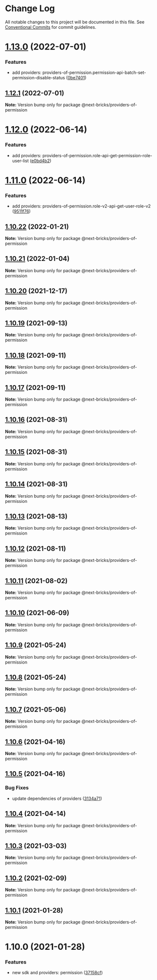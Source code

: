 # Change Log

All notable changes to this project will be documented in this file.
See [Conventional Commits](https://conventionalcommits.org) for commit guidelines.

# [1.13.0](https://github.com/easyops-cn/next-providers/compare/@next-bricks/providers-of-permission@1.12.1...@next-bricks/providers-of-permission@1.13.0) (2022-07-01)

### Features

- add providers: providers-of-permission.permission-api-batch-set-permission-disable-status ([0be7401](https://github.com/easyops-cn/next-providers/commit/0be74017207623cdc706cfcc5eed384fa1733bd4))

## [1.12.1](https://github.com/easyops-cn/next-providers/compare/@next-bricks/providers-of-permission@1.12.0...@next-bricks/providers-of-permission@1.12.1) (2022-07-01)

**Note:** Version bump only for package @next-bricks/providers-of-permission

# [1.12.0](https://github.com/easyops-cn/next-providers/compare/@next-bricks/providers-of-permission@1.11.0...@next-bricks/providers-of-permission@1.12.0) (2022-06-14)

### Features

- add providers: providers-of-permission.role-api-get-permission-role-user-list ([e0bd4b2](https://github.com/easyops-cn/next-providers/commit/e0bd4b22158b9e172554891132bf86da6fde6169))

# [1.11.0](https://github.com/easyops-cn/next-providers/compare/@next-bricks/providers-of-permission@1.10.22...@next-bricks/providers-of-permission@1.11.0) (2022-06-14)

### Features

- add providers: providers-of-permission.role-v2-api-get-user-role-v2 ([9511f76](https://github.com/easyops-cn/next-providers/commit/9511f76a9b042f2c7a538d8e87577e8c5d5b3a5a))

## [1.10.22](https://github.com/easyops-cn/next-providers/compare/@next-bricks/providers-of-permission@1.10.21...@next-bricks/providers-of-permission@1.10.22) (2022-01-21)

**Note:** Version bump only for package @next-bricks/providers-of-permission

## [1.10.21](https://github.com/easyops-cn/next-providers/compare/@next-bricks/providers-of-permission@1.10.20...@next-bricks/providers-of-permission@1.10.21) (2022-01-04)

**Note:** Version bump only for package @next-bricks/providers-of-permission

## [1.10.20](https://github.com/easyops-cn/next-providers/compare/@next-bricks/providers-of-permission@1.10.19...@next-bricks/providers-of-permission@1.10.20) (2021-12-17)

**Note:** Version bump only for package @next-bricks/providers-of-permission

## [1.10.19](https://github.com/easyops-cn/next-providers/compare/@next-bricks/providers-of-permission@1.10.18...@next-bricks/providers-of-permission@1.10.19) (2021-09-13)

**Note:** Version bump only for package @next-bricks/providers-of-permission

## [1.10.18](https://github.com/easyops-cn/next-providers/compare/@next-bricks/providers-of-permission@1.10.17...@next-bricks/providers-of-permission@1.10.18) (2021-09-11)

**Note:** Version bump only for package @next-bricks/providers-of-permission

## [1.10.17](https://github.com/easyops-cn/next-providers/compare/@next-bricks/providers-of-permission@1.10.16...@next-bricks/providers-of-permission@1.10.17) (2021-09-11)

**Note:** Version bump only for package @next-bricks/providers-of-permission

## [1.10.16](https://github.com/easyops-cn/next-providers/compare/@next-bricks/providers-of-permission@1.10.15...@next-bricks/providers-of-permission@1.10.16) (2021-08-31)

**Note:** Version bump only for package @next-bricks/providers-of-permission

## [1.10.15](https://github.com/easyops-cn/next-providers/compare/@next-bricks/providers-of-permission@1.10.14...@next-bricks/providers-of-permission@1.10.15) (2021-08-31)

**Note:** Version bump only for package @next-bricks/providers-of-permission

## [1.10.14](https://github.com/easyops-cn/next-providers/compare/@next-bricks/providers-of-permission@1.10.13...@next-bricks/providers-of-permission@1.10.14) (2021-08-31)

**Note:** Version bump only for package @next-bricks/providers-of-permission

## [1.10.13](https://github.com/easyops-cn/next-providers/compare/@next-bricks/providers-of-permission@1.10.12...@next-bricks/providers-of-permission@1.10.13) (2021-08-13)

**Note:** Version bump only for package @next-bricks/providers-of-permission

## [1.10.12](https://github.com/easyops-cn/next-providers/compare/@next-bricks/providers-of-permission@1.10.11...@next-bricks/providers-of-permission@1.10.12) (2021-08-11)

**Note:** Version bump only for package @next-bricks/providers-of-permission

## [1.10.11](https://github.com/easyops-cn/next-providers/compare/@next-bricks/providers-of-permission@1.10.10...@next-bricks/providers-of-permission@1.10.11) (2021-08-02)

**Note:** Version bump only for package @next-bricks/providers-of-permission

## [1.10.10](https://github.com/easyops-cn/next-providers/compare/@next-bricks/providers-of-permission@1.10.9...@next-bricks/providers-of-permission@1.10.10) (2021-06-09)

**Note:** Version bump only for package @next-bricks/providers-of-permission

## [1.10.9](https://github.com/easyops-cn/next-providers/compare/@next-bricks/providers-of-permission@1.10.8...@next-bricks/providers-of-permission@1.10.9) (2021-05-24)

**Note:** Version bump only for package @next-bricks/providers-of-permission

## [1.10.8](https://github.com/easyops-cn/next-providers/compare/@next-bricks/providers-of-permission@1.10.7...@next-bricks/providers-of-permission@1.10.8) (2021-05-24)

**Note:** Version bump only for package @next-bricks/providers-of-permission

## [1.10.7](https://github.com/easyops-cn/next-providers/compare/@next-bricks/providers-of-permission@1.10.6...@next-bricks/providers-of-permission@1.10.7) (2021-05-06)

**Note:** Version bump only for package @next-bricks/providers-of-permission

## [1.10.6](https://github.com/easyops-cn/next-providers/compare/@next-bricks/providers-of-permission@1.10.5...@next-bricks/providers-of-permission@1.10.6) (2021-04-16)

**Note:** Version bump only for package @next-bricks/providers-of-permission

## [1.10.5](https://github.com/easyops-cn/next-providers/compare/@next-bricks/providers-of-permission@1.10.4...@next-bricks/providers-of-permission@1.10.5) (2021-04-16)

### Bug Fixes

- update dependencies of providers ([3134a71](https://github.com/easyops-cn/next-providers/commit/3134a71758f1ec4e9a0b5423e3f78d39e46bb196))

## [1.10.4](https://github.com/easyops-cn/next-providers/compare/@next-bricks/providers-of-permission@1.10.3...@next-bricks/providers-of-permission@1.10.4) (2021-04-14)

**Note:** Version bump only for package @next-bricks/providers-of-permission

## [1.10.3](https://github.com/easyops-cn/next-providers/compare/@next-bricks/providers-of-permission@1.10.2...@next-bricks/providers-of-permission@1.10.3) (2021-03-03)

**Note:** Version bump only for package @next-bricks/providers-of-permission

## [1.10.2](https://github.com/easyops-cn/next-providers/compare/@next-bricks/providers-of-permission@1.10.1...@next-bricks/providers-of-permission@1.10.2) (2021-02-09)

**Note:** Version bump only for package @next-bricks/providers-of-permission

## [1.10.1](https://github.com/easyops-cn/next-providers/compare/@next-bricks/providers-of-permission@1.10.0...@next-bricks/providers-of-permission@1.10.1) (2021-01-28)

**Note:** Version bump only for package @next-bricks/providers-of-permission

# 1.10.0 (2021-01-28)

### Features

- new sdk and providers: permission ([37158cf](https://github.com/easyops-cn/next-providers/commit/37158cff2ea9aadf4138bf8f2b4c4310c24d2aff))
